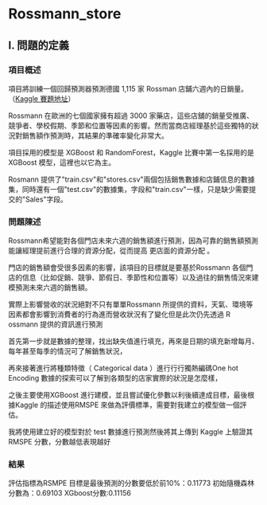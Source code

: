 # Rossmann_store

## I. 問題的定義

### 項目概述
項目將訓練一個回歸預測器預測德國 1,115 家 Rossman 店鋪六週內的日銷量。 （[Kaggle 賽題地址](https://www.kaggle.com/c/rossmann-store-sales)）

Rossmann 在歐洲的七個國家擁有超過 3000 家藥店，這些店舖的銷量受推廣、競爭者、學校假期、季節和位置等因素的影響。然而當商店經理基於這些獨特的狀況對銷售額作預測時，其結果的準確率變化非常大。

項目採用的模型是 XGBoost 和 RandomForest，Kaggle 比賽中第一名採用的是 XGBoost 模型，這裡也以它為主。

Rosmann 提供了"train.csv"和"stores.csv"兩個包括銷售數據和店鋪信息的數據集，同時還有一個"test.csv"的數據集，字段和"train.csv"一樣，只是缺少需要提交的"Sales"字段。


### 問題陳述
Rossmann希望能對各個門店未來六週的銷售額進⾏預測，因為可靠的銷售額預測能讓經理提前進⾏合理的資源分配，從⽽提⾼ 更店面的資源分配 。

門店的銷售額會受很多因素的影響，該項⽬的⽬標就是要基於Rossmann 各個門店的信息（⽐如促銷、競爭、節假⽇、季節性和位置等）以及過往的銷售情況來建模預測未來六週的銷售額。

實際上影響營收的狀況絕對不只有單單Rossmann 所提供的資料，天氣、環境等因素都會影響到消費者的行為進而營收狀況有了變化但是此次仍先透過 R ossmann 提供的資訊進行預測

首先第一步就是數據的整理，找出缺失值進行填充，再來是日期的填充新增每月、每年甚至每季的情況可了解銷售狀況，

再來接著進行將種類特徵（ Categorical data ）進⾏行行獨熱編碼One hot Encoding 數據的探索可以了解到各類型的店家實際的狀況是怎麼樣， 

之後主要使用XGBoost 進行建模，並且嘗試優化參數以利後續達成目標，最後根據Kaggle 的描述使用RMSPE 來做為評價標準，需要對我建立的模型做一個評估。

我將使用建立好的模型對於 test 數據進行預測然後將其上傳到 Kaggle 上驗證其 RMSPE 分數，分數越低表現越好


### 結果
評估指標為RSMPE
目標是最後預測的分數要低於前10%：0.11773
初始隨機森林分數為：0.69103
XGboost分數:0.11156

